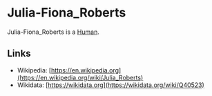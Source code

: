 # Julia-Fiona_Roberts

Julia-Fiona_Roberts is a [Human](40000001.md).

## Links

- Wikipedia: [https://en.wikipedia.org](https://en.wikipedia.org/wiki/Julia_Roberts)
- Wikidata: [https://wikidata.org](https://wikidata.org/wiki/Q40523)

